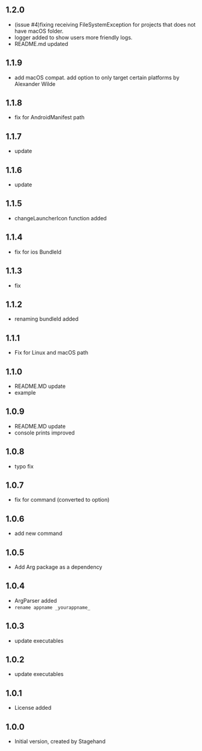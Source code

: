 ## 1.2.0

- (issue #4)fixing receiving FileSystemException for projects that does not have macOS folder.
- logger added to show users more friendly logs.
- README.md updated

## 1.1.9

- add macOS compat. add option to only target certain platforms by Alexander Wilde

## 1.1.8

- fix for AndroidManifest path

## 1.1.7

- update

## 1.1.6

- update

## 1.1.5

- changeLauncherIcon function added

## 1.1.4

- fix for ios BundleId

## 1.1.3

- fix

## 1.1.2

- renaming bundleId added

## 1.1.1

- Fix for Linux and macOS path 

## 1.1.0

- README.MD update 
- example 

## 1.0.9

- README.MD update 
- console prints improved

## 1.0.8

- typo fix

## 1.0.7

- fix for command (converted to option)

## 1.0.6

- add new command

## 1.0.5

- Add Arg package as a dependency

## 1.0.4

- ArgParser added
- `rename appname _yourappname_`

## 1.0.3

- update executables

## 1.0.2

- update executables

## 1.0.1

- License added

## 1.0.0

- Initial version, created by Stagehand
